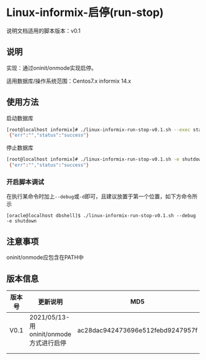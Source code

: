 # Linux-informix-启停(run-stop)

说明文档适用的脚本版本：v0.1

## 说明

实现：通过oninit/onmode实现启停。

适用数据库/操作系统范围：Centos7.x informix 14.x

## 使用方法

启动数据库

```bash
[root@localhost informix]# ./linux-informix-run-stop-v0.1.sh --exec startup
 {"err":"","status":"success"}
```

停止数据库

```bash
[root@localhost informix]# ./linux-informix-run-stop-v0.1.sh -e shutdown -force
 {"err":"","status":"success"}
```

### 开启脚本调试

在执行某命令时加上`--debug`或`-d`即可，且建议放置于第一个位置，如下方命令所示

```
[oracle@localhost dbshell]$ ./linux-informix-run-stop-v0.1.sh --debug -e shutdown 
```

## 注意事项

oninit/onmode应包含在PATH中

## 版本信息

| 版本号 | 更新说明                               | MD5                              |
| ------ | -------------------------------------- | -------------------------------- |
| V0.1   | 2021/05/13-用oninit/onmode方式进行启停 | ac28dac942473696e512febd9247957f |
|        |                                        |                                  |
|        |                                        |                                  |

